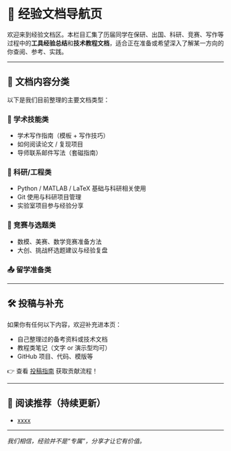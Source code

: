 # 📘 经验文档导航页

欢迎来到经验文档区。本栏目汇集了历届同学在保研、出国、科研、竞赛、写作等过程中的**工具经验总结**和**技术教程文档**，适合正在准备或希望深入了解某一方向的你查阅、参考、实践。

---

## 📌 文档内容分类

以下是我们目前整理的主要文档类型：

### 🧠 学术技能类

- 学术写作指南（模板 + 写作技巧）
- 如何阅读论文 / 复现项目
- 导师联系邮件写法（套磁指南）

### 🧪 科研/工程类

- Python / MATLAB / LaTeX 基础与科研相关使用
- Git 使用与科研项目管理
- 实验室项目参与经验分享

### 🎯 竞赛与选题类

- 数模、美赛、数学竞赛准备方法
- 大创、挑战杯选题建议与经验复盘

### 📤 留学准备类

---

## 🛠 投稿与补充

如果你有任何以下内容，欢迎补充进本页：

- 自己整理过的备考资料或技术文档
- 教程类笔记（文字 or 演示型均可）
- GitHub 项目、代码、模版等

👉 查看 [投稿指南](../../contribute) 获取贡献流程！

---

## 📂 阅读推荐（持续更新）

- [xxxx](#)

---

_我们相信，经验并不是“专属”，分享才让它有价值。_

